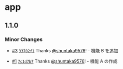 # app

## 1.1.0

### Minor Changes

- [#3](https://github.com/shuntaka9576/changeset-sandbox/pull/3) [`33702f1`](https://github.com/shuntaka9576/changeset-sandbox/commit/33702f15d03dd80ca8e081425492933b58c520c6) Thanks [@shuntaka9576](https://github.com/shuntaka9576)! - 機能 B を追加

- [#1](https://github.com/shuntaka9576/changeset-sandbox/pull/1) [`7c1d7b7`](https://github.com/shuntaka9576/changeset-sandbox/commit/7c1d7b7ded4fe685ef64b04a59e140104717fd5a) Thanks [@shuntaka9576](https://github.com/shuntaka9576)! - 機能 A の作成
